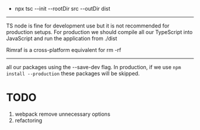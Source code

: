 - npx tsc --init --rootDir src --outDir dist

---

TS node is fine for development use but it is not recommended for production setups. For production we should compile all our TypeScript into JavaScript and run the application from ./dist

Rimraf is a cross-platform equivalent for rm -rf

---

all our packages using the --save-dev flag. In production, if we use
`npm install --production` these packages will be skipped.


# TODO
1. webpack remove unnecessary options
2. refactoring